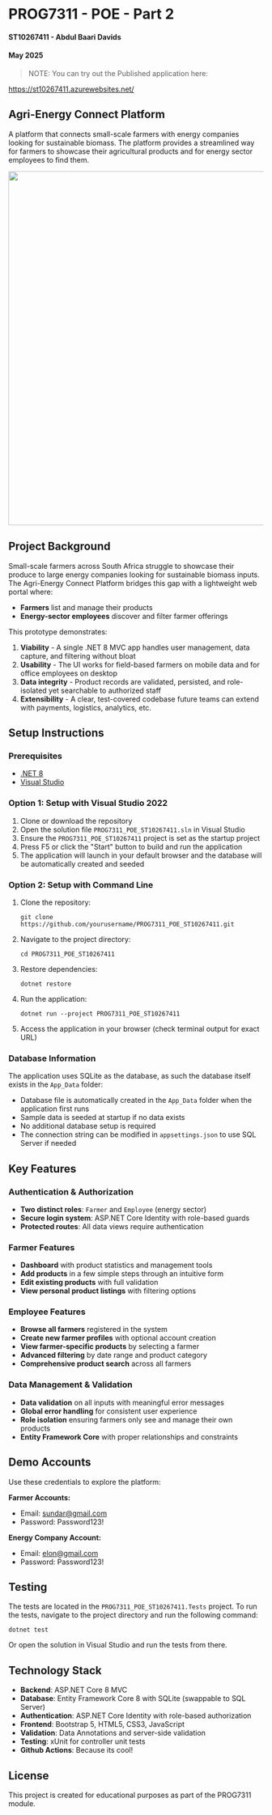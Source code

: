 # PROG7311 - POE - Part 2

#### ST10267411 - Abdul Baari Davids
#### May 2025

> NOTE: You can try out the Published application here:
>
 https://st10267411.azurewebsites.net/
 

## Agri-Energy Connect Platform

A platform that connects small-scale farmers with energy companies looking for sustainable biomass. The platform provides a streamlined way for farmers to showcase their agricultural products and for energy sector employees to find them.

<p align="center">
<img src="https://github.com/user-attachments/assets/d91e8b06-da8f-4454-9ab2-5899e070d1c4" width="700" />
</p>

## Project Background

Small-scale farmers across South Africa struggle to showcase their produce to large energy companies looking for sustainable biomass inputs. The Agri-Energy Connect Platform bridges this gap with a lightweight web portal where:

- **Farmers** list and manage their products
- **Energy-sector employees** discover and filter farmer offerings

This prototype demonstrates:

1. **Viability** - A single .NET 8 MVC app handles user management, data capture, and filtering without bloat
2. **Usability** - The UI works for field-based farmers on mobile data and for office employees on desktop
3. **Data integrity** - Product records are validated, persisted, and role-isolated yet searchable to authorized staff
4. **Extensibility** - A clear, test-covered codebase future teams can extend with payments, logistics, analytics, etc.

## Setup Instructions

### Prerequisites

- [.NET 8](https://dotnet.microsoft.com/download/dotnet/8.0)
- [Visual Studio](https://visualstudio.microsoft.com/vs/)

### Option 1: Setup with Visual Studio 2022

1. Clone or download the repository
2. Open the solution file `PROG7311_POE_ST10267411.sln` in Visual Studio 
3. Ensure the `PROG7311_POE_ST10267411` project is set as the startup project
4. Press F5 or click the "Start" button to build and run the application
5. The application will launch in your default browser and the database will be automatically created and seeded

### Option 2: Setup with Command Line

1. Clone the repository:
   ```
   git clone https://github.com/yourusername/PROG7311_POE_ST10267411.git
   ```

2. Navigate to the project directory:
   ```
   cd PROG7311_POE_ST10267411
   ```

3. Restore dependencies:
   ```
   dotnet restore
   ```

4. Run the application:
   ```
   dotnet run --project PROG7311_POE_ST10267411
   ```

5. Access the application in your browser (check terminal output for exact URL)

### Database Information

The application uses SQLite as the database, as such the database itself exists in the `App_Data` folder:

- Database file is automatically created in the `App_Data` folder when the application first runs
- Sample data is seeded at startup if no data exists
- No additional database setup is required
- The connection string can be modified in `appsettings.json` to use SQL Server if needed

## Key Features

### Authentication & Authorization

- **Two distinct roles**: `Farmer` and `Employee` (energy sector)
- **Secure login system**: ASP.NET Core Identity with role-based guards
- **Protected routes**: All data views require authentication

### Farmer Features

- **Dashboard** with product statistics and management tools
- **Add products** in a few simple steps through an intuitive form
- **Edit existing products** with full validation
- **View personal product listings** with filtering options

### Employee Features

- **Browse all farmers** registered in the system
- **Create new farmer profiles** with optional account creation
- **View farmer-specific products** by selecting a farmer
- **Advanced filtering** by date range and product category
- **Comprehensive product search** across all farmers

### Data Management & Validation

- **Data validation** on all inputs with meaningful error messages
- **Global error handling** for consistent user experience
- **Role isolation** ensuring farmers only see and manage their own products
- **Entity Framework Core** with proper relationships and constraints

## Demo Accounts

Use these credentials to explore the platform:

**Farmer Accounts:**
- Email: sundar@gmail.com
- Password: Password123!

**Energy Company Account:**
- Email: elon@gmail.com
- Password: Password123!

## Testing 

The tests are located in the `PROG7311_POE_ST10267411.Tests` project. To run the tests, navigate to the project directory and run the following command:

```
dotnet test
```

Or open the solution in Visual Studio and run the tests from there.

## Technology Stack

- **Backend**: ASP.NET Core 8 MVC
- **Database**: Entity Framework Core 8 with SQLite (swappable to SQL Server)
- **Authentication**: ASP.NET Core Identity with role-based authorization
- **Frontend**: Bootstrap 5, HTML5, CSS3, JavaScript
- **Validation**: Data Annotations and server-side validation
- **Testing**: xUnit for controller unit tests
- **Github Actions**: Because its cool!

## License

This project is created for educational purposes as part of the PROG7311 module.

